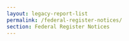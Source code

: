 ```yaml
---
layout: legacy-report-list
permalink: /federal-register-notices/
section: Federal Register Notices
---
```

